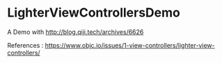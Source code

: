 # LighterViewControllersDemo

A Demo with http://blog.qiji.tech/archives/6626

References : https://www.objc.io/issues/1-view-controllers/lighter-view-controllers/
